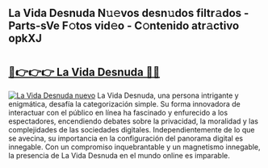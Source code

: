 ## La Vida Desnuda N𝚞𝚎vos desn𝚞dos filtr𝚊dos - Parts-sVe F𝚘tos vid𝚎o - C𝚘ntenido atr𝚊ctivo opkXJ

# <h2><a href="http://mb3884.tromn.icu/?c=La+Vida+Desnuda">🔗👉👉👉 La Vida Desnuda 🔗🔗</a></h2>

[![La Vida Desnuda nuevo](https://i.imgur.com/pEAQMta.gif)](http://mb3884.tromn.icu/?c=La+Vida+Desnuda)
La Vida Desnuda, una persona intrigante y enigmática, desafía la categorización simple. Su forma innovadora de interactuar con el público en línea ha fascinado y enfurecido a los espectadores, encendiendo debates sobre la privacidad, la moralidad y las complejidades de las sociedades digitales. Independientemente de lo que se avecina, su importancia en la configuración del panorama digital es innegable. Con un compromiso inquebrantable y un magnetismo innegable, la presencia de La Vida Desnuda en el mundo online es imparable.
